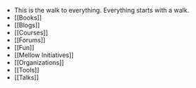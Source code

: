 - This is the walk to everything. Everything starts with a walk.
- [[Books]]
- [[Blogs]]
- [[Courses]]
- [[Forums]]
- [[Fun]]
- [[Mellow Initiatives]]
- [[Organizations]]
- [[Tools]]
- [[Talks]]